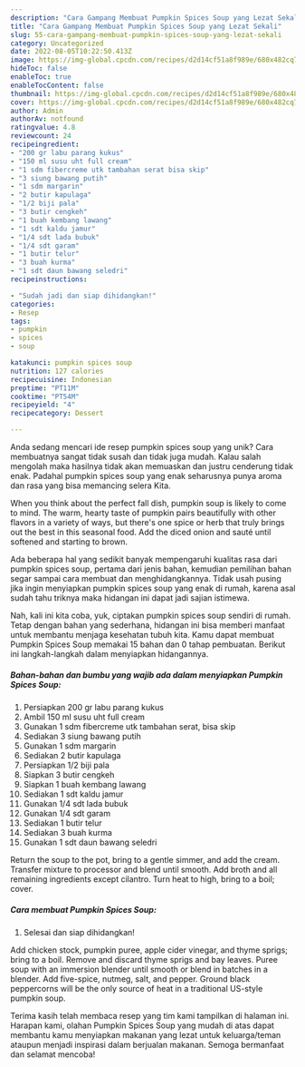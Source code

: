 ```yaml
---
description: "Cara Gampang Membuat Pumpkin Spices Soup yang Lezat Sekali"
title: "Cara Gampang Membuat Pumpkin Spices Soup yang Lezat Sekali"
slug: 55-cara-gampang-membuat-pumpkin-spices-soup-yang-lezat-sekali
category: Uncategorized
date: 2022-08-05T10:22:50.413Z
image: https://img-global.cpcdn.com/recipes/d2d14cf51a8f989e/680x482cq70/pumpkin-spices-soup-foto-resep-utama.jpg
hideToc: false
enableToc: true
enableTocContent: false
thumbnail: https://img-global.cpcdn.com/recipes/d2d14cf51a8f989e/680x482cq70/pumpkin-spices-soup-foto-resep-utama.jpg
cover: https://img-global.cpcdn.com/recipes/d2d14cf51a8f989e/680x482cq70/pumpkin-spices-soup-foto-resep-utama.jpg
author: Admin
authorAv: notfound
ratingvalue: 4.8
reviewcount: 24
recipeingredient:
- "200 gr labu parang kukus"
- "150 ml susu uht full cream"
- "1 sdm fibercreme utk tambahan serat bisa skip"
- "3 siung bawang putih"
- "1 sdm margarin"
- "2 butir kapulaga"
- "1/2 biji pala"
- "3 butir cengkeh"
- "1 buah kembang lawang"
- "1 sdt kaldu jamur"
- "1/4 sdt lada bubuk"
- "1/4 sdt garam"
- "1 butir telur"
- "3 buah kurma"
- "1 sdt daun bawang seledri"
recipeinstructions:

- "Sudah jadi dan siap dihidangkan!"
categories:
- Resep
tags:
- pumpkin
- spices
- soup

katakunci: pumpkin spices soup 
nutrition: 127 calories
recipecuisine: Indonesian
preptime: "PT11M"
cooktime: "PT54M"
recipeyield: "4"
recipecategory: Dessert

---
```





Anda sedang mencari ide resep pumpkin spices soup yang unik? Cara membuatnya sangat tidak susah dan tidak juga mudah. Kalau salah mengolah maka hasilnya tidak akan memuaskan dan justru cenderung tidak enak. Padahal pumpkin spices soup yang enak seharusnya punya aroma dan rasa yang bisa memancing selera Kita.





When you think about the perfect fall dish, pumpkin soup is likely to come to mind. The warm, hearty taste of pumpkin pairs beautifully with other flavors in a variety of ways, but there&#39;s one spice or herb that truly brings out the best in this seasonal food. Add the diced onion and sauté until softened and starting to brown.

Ada beberapa hal yang sedikit banyak mempengaruhi kualitas rasa dari pumpkin spices soup, pertama dari jenis bahan, kemudian pemilihan bahan segar sampai cara membuat dan menghidangkannya. Tidak usah pusing jika ingin menyiapkan pumpkin spices soup yang enak di rumah, karena asal sudah tahu triknya maka hidangan ini dapat jadi sajian istimewa.






Nah, kali ini kita coba, yuk, ciptakan pumpkin spices soup sendiri di rumah. Tetap dengan bahan yang sederhana, hidangan ini bisa memberi manfaat untuk membantu menjaga kesehatan tubuh kita. Kamu dapat membuat Pumpkin Spices Soup memakai 15 bahan dan 0 tahap pembuatan. Berikut ini langkah-langkah dalam menyiapkan hidangannya.

<!--inarticleads1-->

##### Bahan-bahan dan bumbu yang wajib ada dalam menyiapkan Pumpkin Spices Soup:

1. Persiapkan 200 gr labu parang kukus
1. Ambil 150 ml susu uht full cream
1. Gunakan 1 sdm fibercreme utk tambahan serat, bisa skip
1. Sediakan 3 siung bawang putih
1. Gunakan 1 sdm margarin
1. Sediakan 2 butir kapulaga
1. Persiapkan 1/2 biji pala
1. Siapkan 3 butir cengkeh
1. Siapkan 1 buah kembang lawang
1. Sediakan 1 sdt kaldu jamur
1. Gunakan 1/4 sdt lada bubuk
1. Gunakan 1/4 sdt garam
1. Sediakan 1 butir telur
1. Sediakan 3 buah kurma
1. Gunakan 1 sdt daun bawang seledri


Return the soup to the pot, bring to a gentle simmer, and add the cream. Transfer mixture to processor and blend until smooth. Add broth and all remaining ingredients except cilantro. Turn heat to high, bring to a boil; cover. 

<!--inarticleads2-->

##### Cara membuat Pumpkin Spices Soup:


1. Selesai dan siap dihidangkan!

Add chicken stock, pumpkin puree, apple cider vinegar, and thyme sprigs; bring to a boil. Remove and discard thyme sprigs and bay leaves. Puree soup with an immersion blender until smooth or blend in batches in a blender. Add five-spice, nutmeg, salt, and pepper. Ground black peppercorns will be the only source of heat in a traditional US-style pumpkin soup. 

Terima kasih telah membaca resep yang tim kami tampilkan di halaman ini. Harapan kami, olahan Pumpkin Spices Soup yang mudah di atas dapat membantu kamu menyiapkan makanan yang lezat untuk keluarga/teman ataupun menjadi inspirasi dalam berjualan makanan. Semoga bermanfaat dan selamat mencoba!
